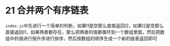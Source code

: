 # 21 合并两个有序链表

`index.js`中先进行一个简单的判断，如果l1是空那么直接返回l2，如果l2是空那么直接返回l1，如果两者都存在，那么把两者的值都循环到一个数组里面，然后把数组中的值进行按升序进行排序，然后按数组的顺序生成一个新的链表返回即可